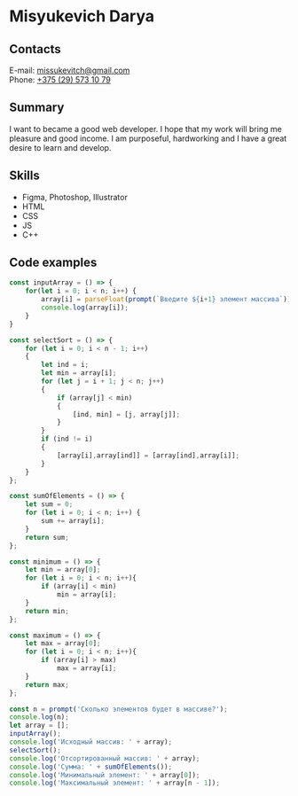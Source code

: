 # **Misyukevich Darya**
## Contacts
E-mail: <missukevitch@gmail.com>  
Phone: [+375 (29) 573 10 79](tel:+375295731079)
## Summary
I want to became a good web developer. I hope that my work will bring me pleasure and good income. I am purposeful, hardworking and I have a great desire to learn and develop.
## Skills
* Figma, Photoshop, Illustrator
* HTML
* CSS
* JS
* C++  
## Code examples  
`````javascript    
const inputArray = () => {
	for(let i = 0; i < n; i++) {
		array[i] = parseFloat(prompt(`Введите ${i+1} элемент массива`));
		console.log(array[i]);
	}
}

const selectSort = () => {
	for (let i = 0; i < n - 1; i++)
	{
		let ind = i;
		let min = array[i];
		for (let j = i + 1; j < n; j++)
		{
			if (array[j] < min)
			{
				[ind, min] = [j, array[j]];
			}
		}
		if (ind != i)
		{
			[array[i],array[ind]] = [array[ind],array[i]];
		}
	}
};

const sumOfElements = () => {
	let sum = 0;
	for (let i = 0; i < n; i++) {
		sum += array[i];
	}
	return sum;
};

const minimum = () => {
	let min = array[0];
	for (let i = 0; i < n; i++){
		if (array[i] < min)
			min = array[i];
	}
	return min;
};

const maximum = () => {
	let max = array[0];
	for (let i = 0; i < n; i++){
		if (array[i] > max)
			max = array[i];
	}
	return max;
};

const n = prompt('Сколько элементов будет в массиве?');
console.log(n);
let array = [];
inputArray();
console.log('Исходный массив: ' + array);
selectSort();
console.log('Отсортированный массив: ' + array);
console.log('Сумма: ' + sumOfElements());
console.log('Минимальный элемент: ' + array[0]);
console.log('Максимальный элемент: ' + array[n - 1]);
`````